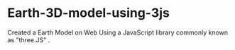 # Earth-3D-model-using-3js
Created a Earth Model on Web Using a JavaScript library commonly known as "three.JS" .
